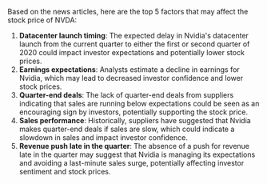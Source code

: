 Based on the news articles, here are the top 5 factors that may affect the stock price of NVDA:

1. **Datacenter launch timing**: The expected delay in Nvidia's datacenter launch from the current quarter to either the first or second quarter of 2020 could impact investor expectations and potentially lower stock prices.
2. **Earnings expectations**: Analysts estimate a decline in earnings for Nvidia, which may lead to decreased investor confidence and lower stock prices.
3. **Quarter-end deals**: The lack of quarter-end deals from suppliers indicating that sales are running below expectations could be seen as an encouraging sign by investors, potentially supporting the stock price.
4. **Sales performance**: Historically, suppliers have suggested that Nvidia makes quarter-end deals if sales are slow, which could indicate a slowdown in sales and impact investor confidence.
5. **Revenue push late in the quarter**: The absence of a push for revenue late in the quarter may suggest that Nvidia is managing its expectations and avoiding a last-minute sales surge, potentially affecting investor sentiment and stock prices.